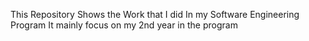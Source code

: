 This Repository Shows the Work that I did In my Software Engineering Program
It mainly focus on my 2nd year in the program
